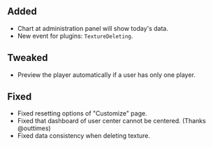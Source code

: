 ## Added

- Chart at administration panel will show today's data.
- New event for plugins: `TextureDeleting`.

## Tweaked

- Preview the player automatically if a user has only one player.

## Fixed

- Fixed resetting options of "Customize" page.
- Fixed that dashboard of user center cannot be centered. (Thanks @outtimes)
- Fixed data consistency when deleting texture.

